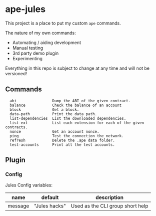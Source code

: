 # ape-jules

This project is a place to put my custom `ape` commands.

The nature of my own commands:

* Automating / aiding development
* Manual testing
* 3rd party demo plugin
* Experimenting

Everything in this repo is subject to change at any time and will not be versioned!

## Commands

```
  abi                Dump the ABI of the given contract.
  balance            Check the balance of an account
  block              Get a block.
  data-path          Print the data path.
  list-dependencies  List the downloaded dependencies.
  list-ext           List each extension for each of the given contracts.
  nonce              Get an account nonce.
  ping               Test the connection the network.
  refresh            Delete the .ape data folder.
  test-accounts      Print all the test accounts.
```

## Plugin

### Config

Jules Config variables:

| name     | default       | description                      |
|:--------:|:-------------:|:--------------------------------:|
| message  | "Jules hacks" | Used as the CLI group short help |
